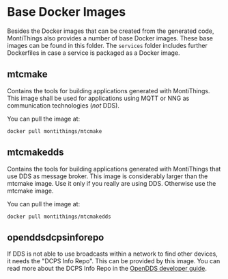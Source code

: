<!-- (c) https://github.com/MontiCore/monticore -->

# Base Docker Images

Besides the Docker images that can be created from the generated code,
MontiThings also provides a number of base Docker images. 
These base images can be found in this folder.
The `services` folder includes further Dockerfiles in case a service 
is packaged as a Docker image.

## mtcmake

Contains the tools for building applications generated with MontiThings.
This image shall be used for applications using MQTT or NNG as communication 
technologies (_not_ DDS).

You can pull the image at:
```
docker pull montithings/mtcmake
```

## mtcmakedds

Contains the tools for building applications generated with MontiThings that 
use DDS as message broker.
This image is considerably larger than the mtcmake image. 
Use it only if you really are using DDS.
Otherwise use the mtcmake image.

You can pull the image at:
```
docker pull montithings/mtcmakedds
```

## openddsdcpsinforepo

If DDS is not able to use broadcasts within a network to find other devices, 
it needs the "DCPS Info Repo". 
This can be provided by this image.
You can read more about the DCPS Info Repo in the [OpenDDS developer guide](https://download.objectcomputing.com/OpenDDS/OpenDDS-latest.pdf).
